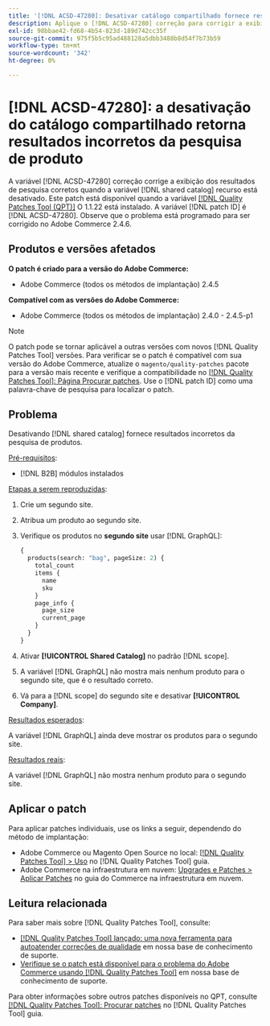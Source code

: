 ```yaml
---
title: '[!DNL ACSD-47280]: Desativar catálogo compartilhado fornece resultados de pesquisa de produto errados'
description: Aplique o [!DNL ACSD-47280] correção para corrigir a exibição dos resultados de pesquisa corretos quando o recurso de catálogo compartilhado está desativado.
exl-id: 98bbae42-fd68-4b54-823d-189d742cc35f
source-git-commit: 975f5b5c95ad488128a5dbb3488b8d54f7b73b59
workflow-type: tm+mt
source-wordcount: '342'
ht-degree: 0%

---
```


# [!DNL ACSD-47280]: a desativação do catálogo compartilhado retorna resultados incorretos da pesquisa de produto

A variável [!DNL ACSD-47280] correção corrige a exibição dos resultados de pesquisa corretos quando a variável [!DNL shared catalog] recurso está desativado. Este patch está disponível quando a variável [[!DNL Quality Patches Tool (QPT)]](/help/announcements/adobe-commerce-announcements/magento-quality-patches-released-new-tool-to-self-serve-quality-patches.md) O 1.1.22 está instalado. A variável [!DNL patch ID] é [!DNL ACSD-47280]. Observe que o problema está programado para ser corrigido no Adobe Commerce 2.4.6.

## Produtos e versões afetados

**O patch é criado para a versão do Adobe Commerce:**
* Adobe Commerce (todos os métodos de implantação) 2.4.5

**Compatível com as versões do Adobe Commerce:**
* Adobe Commerce (todos os métodos de implantação) 2.4.0 - 2.4.5-p1

>[!NOTE]
>
>O patch pode se tornar aplicável a outras versões com novos [!DNL Quality Patches Tool] versões. Para verificar se o patch é compatível com sua versão do Adobe Commerce, atualize o `magento/quality-patches` pacote para a versão mais recente e verifique a compatibilidade no [[!DNL Quality Patches Tool]: Página Procurar patches](https://experienceleague.adobe.com/tools/commerce-quality-patches/index.html). Use o [!DNL patch ID] como uma palavra-chave de pesquisa para localizar o patch.

## Problema

Desativando [!DNL shared catalog] fornece resultados incorretos da pesquisa de produtos.

<u>Pré-requisitos</u>:

* [!DNL B2B] módulos instalados

<u>Etapas a serem reproduzidas</u>:

1. Crie um segundo site.
1. Atribua um produto ao segundo site.
1. Verifique os produtos no **segundo site** usar [!DNL GraphQL]:

   ```GraphQL
   {
     products(search: "bag", pageSize: 2) {
       total_count
       items {
         name
         sku
       }
       page_info {
         page_size
         current_page
       }
     }
   }
   ```

1. Ativar **[!UICONTROL Shared Catalog]** no padrão [!DNL scope].
1. A variável [!DNL GraphQL] não mostra mais nenhum produto para o segundo site, que é o resultado correto.
1. Vá para a [!DNL scope] do segundo site e desativar **[!UICONTROL Company]**.

<u>Resultados esperados</u>:

A variável [!DNL GraphQL] ainda deve mostrar os produtos para o segundo site.

<u>Resultados reais</u>:

A variável [!DNL GraphQL] não mostra nenhum produto para o segundo site.

## Aplicar o patch

Para aplicar patches individuais, use os links a seguir, dependendo do método de implantação:

* Adobe Commerce ou Magento Open Source no local: [[!DNL Quality Patches Tool] > Uso](https://experienceleague.adobe.com/docs/commerce-operations/tools/quality-patches-tool/usage.html) no [!DNL Quality Patches Tool] guia.
* Adobe Commerce na infraestrutura em nuvem: [Upgrades e Patches > Aplicar Patches](https://experienceleague.adobe.com/docs/commerce-cloud-service/user-guide/develop/upgrade/apply-patches.html) no guia do Commerce na infraestrutura em nuvem.

## Leitura relacionada

Para saber mais sobre [!DNL Quality Patches Tool], consulte:

* [[!DNL Quality Patches Tool] lançado: uma nova ferramenta para autoatender correções de qualidade](/help/announcements/adobe-commerce-announcements/magento-quality-patches-released-new-tool-to-self-serve-quality-patches.md) em nossa base de conhecimento de suporte.
* [Verifique se o patch está disponível para o problema do Adobe Commerce usando [!DNL Quality Patches Tool]](/help/support-tools/patches-available-in-qpt-tool/check-patch-for-magento-issue-with-magento-quality-patches.md) em nossa base de conhecimento de suporte.

Para obter informações sobre outros patches disponíveis no QPT, consulte [[!DNL Quality Patches Tool]: Procurar patches](https://experienceleague.adobe.com/tools/commerce-quality-patches/index.html) no [!DNL Quality Patches Tool] guia.

